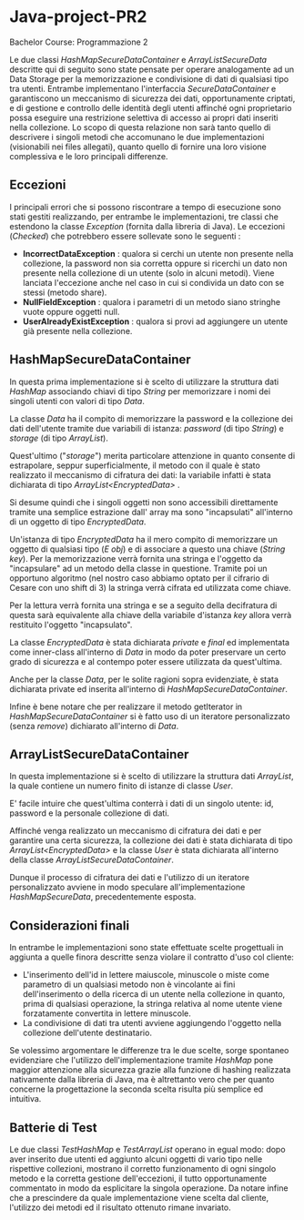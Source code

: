 # Java-project-PR2
Bachelor Course: Programmazione 2

Le due classi _HashMapSecureDataContainer_ e _ArrayListSecureData_ descritte qui di seguito sono state pensate per operare analogamente ad un Data Storage per la memorizzazione e condivisione di dati di qualsiasi tipo tra utenti.
Entrambe implementano l'interfaccia _SecureDataContainer_ e garantiscono un meccanismo di sicurezza dei dati, opportunamente criptati, e di gestione e controllo delle identità degli utenti affinché ogni proprietario possa eseguire una restrizione selettiva di accesso ai propri dati inseriti nella collezione.
Lo scopo di questa relazione non sarà tanto quello di descrivere i singoli metodi che accomunano le due implementazioni (visionabili nei files allegati), quanto quello di fornire una loro visione complessiva e le loro principali differenze.

## Eccezioni
I principali errori che si possono riscontrare a tempo di esecuzione sono stati gestiti realizzando, per entrambe le implementazioni, tre classi che estendono la classe _Exception_ (fornita dalla libreria di Java).
Le eccezioni (_Checked_) che potrebbero essere sollevate sono le seguenti :
* **IncorrectDataException** : qualora si cerchi un utente non presente nella collezione, la password non sia corretta oppure si ricerchi un dato non presente nella collezione di un utente (solo in alcuni metodi). Viene lanciata l'eccezione anche nel caso in cui si condivida un dato con se stessi (metodo share).
* **NullFieldException** : qualora i parametri di un metodo siano stringhe vuote oppure oggetti null.
* **UserAlreadyExistException** : qualora si provi ad aggiungere un utente già presente nella collezione.

## HashMapSecureDataContainer
In questa prima implementazione si è scelto di utilizzare la struttura dati _HashMap_ associando chiavi di tipo _String_ per memorizzare i nomi dei singoli utenti con valori di tipo _Data<E>_.
  
  La classe _Data<E>_ ha il compito di memorizzare la password e la collezione dei dati dell'utente tramite due variabili di istanza: _password_ (di tipo _String_) e _storage_ (di tipo _ArrayList_).
  
Quest'ultimo ("_storage_") merita particolare attenzione in quanto consente di estrapolare, seppur superficialmente, il metodo con il quale è stato realizzato il meccanismo di cifratura dei dati: la variabile infatti è stata dichiarata di tipo _ArrayList<EncryptedData<E>>_ .
  
Si desume quindi che i singoli oggetti non sono accessibili direttamente tramite una semplice estrazione dall' array ma sono "incapsulati" all'interno di un oggetto di tipo _EncryptedData<E>_.
  
Un'istanza di tipo _EncryptedData<E>_ ha il mero compito di memorizzare un oggetto di qualsiasi tipo (_E obj_) e di associare a questo una chiave (_String key_).
Per la memorizzazione verrà fornita una stringa e l'oggetto da "incapsulare" ad un metodo della classe in questione. Tramite poi un opportuno algoritmo (nel nostro caso abbiamo optato per il cifrario di Cesare con uno shift di 3) la stringa verrà cifrata ed utilizzata come chiave.
  
Per la lettura verrà fornita una stringa e se a seguito della decifratura di questa sarà equivalente alla chiave della variabile d'istanza _key_ allora verrà restituito l'oggetto "incapsulato".

La classe _EncryptedData<E>_ è stata dichiarata _private_ e _final_ ed implementata come inner-class all'interno di _Data<E>_ in modo da poter preservare un certo grado di sicurezza e al contempo poter essere utilizzata da quest'ultima.
  
Anche per la classe _Data<E>_, per le solite ragioni sopra evidenziate, è stata dichiarata private ed inserita all'interno di _HashMapSecureDataContainer_.
  
Infine è bene notare che per realizzare il metodo getIterator in _HashMapSecureDataContainer_ si è fatto uso di un iteratore personalizzato (senza _remove_) dichiarato all'interno di _Data<E>_.
  
## ArrayListSecureDataContainer
In questa implementazione si è scelto di utilizzare la struttura dati _ArrayList_, la quale contiene un numero finito di istanze di classe _User<E>_.
  
E' facile intuire che quest'ultima conterrà i dati di un singolo utente: id, password e la personale collezione di dati.

Affinché venga realizzato un meccanismo di cifratura dei dati e per garantire una certa sicurezza, la collezione dei dati è stata dichiarata di tipo _ArrayList<EncryptedData<E>>_ e la classe _User<E>_ è stata dichiarata all'interno della classe _ArrayListSecureDataContainer_.
  
Dunque il processo di cifratura dei dati e l'utilizzo di un iteratore personalizzato avviene in modo speculare all'implementazione _HashMapSecureData_, precedentemente esposta.

## Considerazioni finali
In entrambe le implementazioni sono state effettuate scelte progettuali in aggiunta a quelle finora descritte senza violare il contratto d'uso col cliente:
* L'inserimento dell'id in lettere maiuscole, minuscole o miste come parametro di un qualsiasi metodo non è vincolante ai fini dell'inserimento o della ricerca di un utente nella collezione in quanto, prima di qualsiasi operazione, la stringa relativa al nome utente viene forzatamente convertita in lettere minuscole.
* La condivisione di dati tra utenti avviene aggiungendo l'oggetto nella collezione dell'utente destinatario.

Se volessimo argomentare le differenze tra le due scelte, sorge spontaneo evidenziare che l'utilizzo dell'implementazione tramite _HashMap_ pone maggior attenzione alla sicurezza grazie alla funzione di hashing realizzata nativamente dalla libreria di Java, ma è altrettanto vero che per quanto concerne la progettazione la seconda scelta risulta più semplice ed intuitiva.

## Batterie di Test
Le due classi _TestHashMap_ e _TestArrayList_ operano in egual modo: dopo aver inserito due utenti ed aggiunto alcuni oggetti di vario tipo nelle rispettive collezioni, mostrano il corretto funzionamento di ogni singolo metodo e la corretta gestione dell'eccezioni, il tutto opportunamente commentato in modo da esplicitare la singola operazione.
Da notare infine che a prescindere da quale implementazione viene scelta dal cliente, l'utilizzo dei metodi ed il risultato ottenuto rimane invariato.
